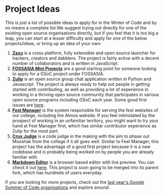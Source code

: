 # Project Ideas

This is just a list of possible ideas to apply for in the Winter of Code and by no means a complete list.We suggest trying out directly for one of the existing open source organisations directly, but if you feel that it is too big a leap, you can start at a lesser difficulty and apply for one of the below projects/ideas, or bring up an idea of your own:

1. **[Zazu](https://github.com/tinytacoteam/zazu)** is a cross platform, fully extensible and open source launcher for hackers, creators and dabblers. The project is fairly active with a decent number of collaborators and is written in JavaScript.
2. **[FOSSASIA Mini Projects](https://github.com/fossasia/labs.fossasia.org/issues?q=is%3Aissue+is%3Aopen+label%3Amini-project)** are a good starting point for someone looking to apply for a GSoC project under FOSSASIA.
3. **[Zulip](https://chat.zulip.org)** is an open source group chat application written in Python and Javascript. The project is always ready to help out people in getting started with contributing, as well as providing a lot of experience in working in a thriving open source community that participates in various open source programs including GSoC each year. Some good first issues are [here](https://github.com/zulip/zulip/issues?q=is%3Aissue+is%3Aopen+label%3A%22good+first+issue%22+no%3Aassignee).
4. **[Fest Manager](https://github.com/crux-bphc/fest-manager)** is the system responsible for serving the fest websites of our college, including the Atmos website. If you feel intimidated by the prospect of working in an unfamiliar territory, you might want to try your hand at Fest Manager first, which has similar contributor experience as Zulip for the most part.
5. **[Crux Judge](https://crux-bphc.github.io/crux-judge/)** is a code judge in the making with the aim to phase out Mooshak from the college if it all goes well. Similar to Fest Manager, this project has the advantage of a good first project because it is a new codebase and is probably being worked on by people you are already familiar with.
6. **[Markdown Editor](https://github.com/aero31aero/markdown-editor/)** is a browser based editor with live preview. You can check it out [here](http://rohitt.me/markdown-editor). This project is soon going to be merged into its parent fork, which has hundreds of users everyday.

If you are looking for more projects, check out the [last year's Google Summer of Code organisations](https://summerofcode.withgoogle.com/archive/2017/organizations/) and explore around.
